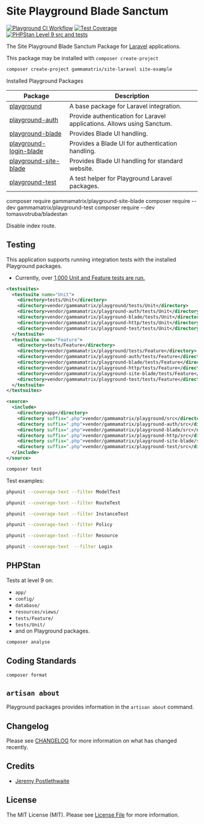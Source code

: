 # Site Playground Blade Sanctum

[![Playground CI Workflow](https://github.com/gammamatrix/site-laravel/actions/workflows/ci.yml/badge.svg?branch=develop)](https://raw.githubusercontent.com/gammamatrix/site-laravel/testing/develop/testdox.txt)
[![Test Coverage](https://raw.githubusercontent.com/gammamatrix/site-laravel/testing/develop/coverage.svg)](tests)
[![PHPStan Level 9 src and tests](https://img.shields.io/badge/PHPStan-level%209-brightgreen)](.github/workflows/ci.yml#L120)

The Site Playground Blade Sanctum Package for [Laravel](https://laravel.com/docs/10.x) applications.

This package may be installed with `composer create-project`

```sh
composer create-project gammamatrix/site-laravel site-example
```

Installed Playground Packages

| Package | Description|
|---------|------------|
| [playground](https://github.com/gammamatrix/playground) | A base package for Laravel integration. |
| [playground-auth](https://github.com/gammamatrix/playground-auth) | Provide authentication for Laravel applications. Allows using Sanctum. |
| [playground-blade](https://github.com/gammamatrix/playground-blade) | Provides Blade UI handling. |
| [playground-login-blade](https://github.com/gammamatrix/playgroundlogin-blade) | Provides a Blade UI for authentication handling. |
| [playground-site-blade](https://github.com/gammamatrix/playgroundsite-blade) | Provides Blade UI handling for standard website. |
| [playground-test](https://github.com/gammamatrix/playground-test) | A test helper for Playground Laravel packages. |


composer require gammamatrix/playground-site-blade
composer require --dev gammamatrix/playground-test
composer require --dev tomasvotruba/bladestan

Disable index route.

## Testing

This application supports running integration tests with the installed Playground packages.
- Currently, over [1,000 Unit and Feature tests are run.](https://raw.githubusercontent.com/gammamatrix/site-laravel/testing/develop/testdox.txt)

```xml
<testsuites>
  <testsuite name="Unit">
    <directory>tests/Unit</directory>
    <directory>vendor/gammamatrix/playground/tests/Unit</directory>
    <directory>vendor/gammamatrix/playground-auth/tests/Unit</directory>
    <directory>vendor/gammamatrix/playground-blade/tests/Unit</directory>
    <directory>vendor/gammamatrix/playground-http/tests/Unit</directory>
    <directory>vendor/gammamatrix/playground-test/tests/Unit</directory>
  </testsuite>
  <testsuite name="Feature">
    <directory>tests/Feature</directory>
    <directory>vendor/gammamatrix/playground/tests/Feature</directory>
    <directory>vendor/gammamatrix/playground-auth/tests/Feature</directory>
    <directory>vendor/gammamatrix/playground-blade/tests/Feature</directory>
    <directory>vendor/gammamatrix/playground-http/tests/Feature</directory>
    <directory>vendor/gammamatrix/playground-site-blade/tests/Feature</directory>
    <directory>vendor/gammamatrix/playground-test/tests/Feature</directory>
  </testsuite>
</testsuites>

<source>
  <include>
    <directory>app</directory>
    <directory suffix=".php">vendor/gammamatrix/playground/src</directory>
    <directory suffix=".php">vendor/gammamatrix/playground-auth/src</directory>
    <directory suffix=".php">vendor/gammamatrix/playground-blade/src</directory>
    <directory suffix=".php">vendor/gammamatrix/playground-http/src</directory>
    <directory suffix=".php">vendor/gammamatrix/playground-site-blade/src</directory>
    <directory suffix=".php">vendor/gammamatrix/playground-test/src</directory>
  </include>
</source>
```

```sh
composer test
```

Test examples:

```sh
phpunit --coverage-text --filter ModelTest
```

```sh
phpunit --coverage-text --filter RouteTest
```

```sh
phpunit --coverage-text --filter InstanceTest
```

```sh
phpunit --coverage-text --filter Policy
```

```sh
phpunit --coverage-text --filter Resource
```

```sh
phpunit --coverage-text  --filter Login
```


## PHPStan

Tests at level 9 on:
- `app/`
- `config/`
- `database/`
- `resources/views/`
- `tests/Feature/`
- `tests/Unit/`
- and on Playground packages.

```sh
composer analyse
```

## Coding Standards

```sh
composer format
```

## `artisan about`

Playground packages provides information in the `artisan about` command.


## Changelog

Please see [CHANGELOG](CHANGELOG.md) for more information on what has changed recently.

## Credits

- [Jeremy Postlethwaite](https://github.com/gammamatrix)

## License

The MIT License (MIT). Please see [License File](LICENSE.md) for more information.

